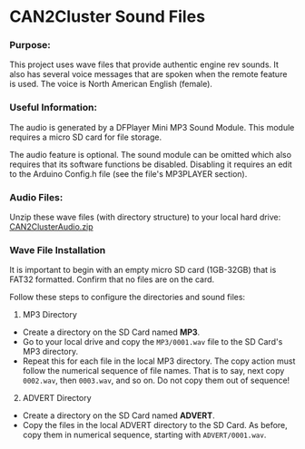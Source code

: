 # CAN2Cluster Sound Files
### Purpose:
This project uses wave files that provide authentic engine rev sounds. 
It also has several voice messages that are spoken when the remote feature is used. The voice is North American English (female).

### Useful Information:
The audio is generated by a DFPlayer Mini MP3 Sound Module. This module requires a micro SD card for file storage. 

The audio feature is optional. The sound module can be omitted which also requires that its software functions be disabled. 
Disabling it requires an edit to the Arduino Config.h file (see the file's MP3PLAYER section).

### Audio Files:
Unzip these wave files (with directory structure) to your local hard drive: [CAN2ClusterAudio.zip](https://github.com/thomastech/images-in-readme/files/2872208/CAN2ClusterAudio.zip)

### Wave File Installation
It is important to begin with an empty micro SD card (1GB-32GB) that is FAT32 formatted. Confirm that no files are on the card.  

Follow these steps to configure the directories and sound files:
1.  MP3 Directory
* Create a directory on the SD Card named **MP3**.
* Go to your local drive and copy the `MP3/0001.wav` file to the SD Card's MP3 directory.
* Repeat this for each file in the local MP3 directory. The copy action must follow the numerical sequence of file names. That 
is to say, next copy `0002.wav`, then `0003.wav`, and so on. Do not copy them out of sequence!
2. ADVERT Directory
* Create a directory on the SD Card named **ADVERT**.
* Copy the files in the local ADVERT directory to the SD Card. As before, copy them in numerical sequence, 
starting with `ADVERT/0001.wav`.

